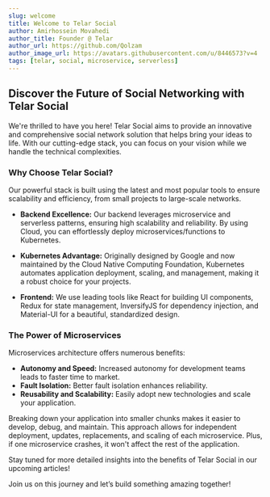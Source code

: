 ```yaml
---
slug: welcome
title: Welcome to Telar Social
author: Amirhossein Movahedi
author_title: Founder @ Telar
author_url: https://github.com/Qolzam
author_image_url: https://avatars.githubusercontent.com/u/8446573?v=4
tags: [telar, social, microservice, serverless]
---
```


## Discover the Future of Social Networking with Telar Social

We're thrilled to have you here! Telar Social aims to provide an innovative and comprehensive social network solution that helps bring your ideas to life. With our cutting-edge stack, you can focus on your vision while we handle the technical complexities.

### Why Choose Telar Social?

Our powerful stack is built using the latest and most popular tools to ensure scalability and efficiency, from small projects to large-scale networks.

- **Backend Excellence:** Our backend leverages microservice and serverless patterns, ensuring high scalability and reliability. By using Cloud, you can effortlessly deploy microservices/functions to Kubernetes.

- **Kubernetes Advantage:** Originally designed by Google and now maintained by the Cloud Native Computing Foundation, Kubernetes automates application deployment, scaling, and management, making it a robust choice for your projects.

- **Frontend:** We use leading tools like React for building UI components, Redux for state management, InversifyJS for dependency injection, and Material-UI for a beautiful, standardized design.

### The Power of Microservices

Microservices architecture offers numerous benefits:

- **Autonomy and Speed:** Increased autonomy for development teams leads to faster time to market.
- **Fault Isolation:** Better fault isolation enhances reliability.
- **Reusability and Scalability:** Easily adopt new technologies and scale your application.

Breaking down your application into smaller chunks makes it easier to develop, debug, and maintain. This approach allows for independent deployment, updates, replacements, and scaling of each microservice. Plus, if one microservice crashes, it won't affect the rest of the application.

Stay tuned for more detailed insights into the benefits of Telar Social in our upcoming articles!

Join us on this journey and let’s build something amazing together!
